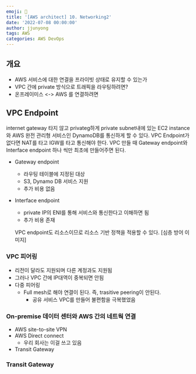 ```yaml
---
emoji: 🧢
title: '[AWS architect] 10. Networking2'
date: '2022-07-08 00:00:00'
author: jjunyong
tags: AWS
categories: AWS DevOps
---
```


## 개요
- AWS 서비스에 대한 연결을 프라이빗 상태로 유지할 수 있는가
- VPC 간에 private 방식으로 트래픽을 라우팅하려면?
- 온프레이미스 <-> AWS 를 연결하려면


## VPC Endpoint 
internet gateway 타지 않고 privateg하게 private subnet내에 있는 EC2 instance와 AWS 완전 관리형 서비스인 DynamoDB를 통신하게 할 수 있다. 
VPC Endpoint가 없다면 NAT를 타고 IGW를 타고 통신해야 한다.
VPC 만들 때 Gateway endpoint와 Interface endpoint 하나 씩만 최초에 만들어주면 된다.
- Gateway endpoint
  - 라우팅 테이블에 지정된 대상
  - S3, Dynamo DB 서비스 지원
  - 추가 비용 없음 
- Interface endpoint
  - private IP의 ENI를 통해 서비스와 통신한다고 이해하면 됨 
  - 추가 비용 존재 

  VPC endpoint도 리소스이므로 리소스 기반 정책을 적용할 수 있다.
  [심층 방어 이미지]




### VPC 피어링
  - 리전이 달라도 지원되며 다른 계정과도 지원됨 
  - 그러나 VPC 간에 IP대역이 중복되면 안됨 
  - 다중 피어링 
    - Full mesh로 해야 연결이 된다. 즉, trasitive peering이 안된다.
      - 공유 서비스 VPC를 만들어 불편함을 극복했었음

  
### On-premise 데이터 센터와 AWS 간의 네트웍 연결
  - AWS site-to-site VPN
  - AWS Direct connect 
    - 우리 회사는 이걸 쓰고 있음 
  - Transit Gateway 

### Transit Gateway

